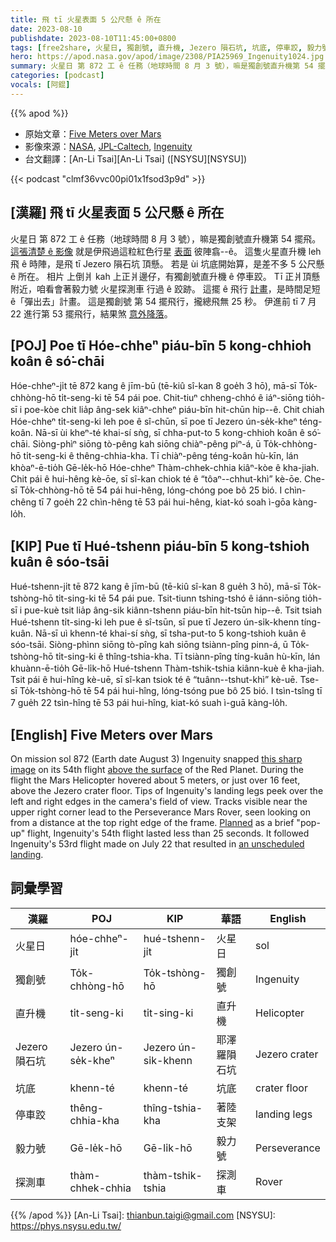 ```yaml
---
title: 飛 tī 火星表面 5 公尺懸 ê 所在
date: 2023-08-10
publishdate: 2023-08-10T11:45:00+0800
tags: [free2share, 火星日, 獨創號, 直升機, Jezero 隕石坑, 坑底, 停車跤, 毅力號, 探測車]
hero: https://apod.nasa.gov/apod/image/2308/PIA25969_Ingenuity1024.jpg
summary: 火星日 第 872 工 ê 任務（地球時間 8 月 3 號），嘛是獨創號直升機第 54 擺飛。
categories: [podcast]
vocals: [阿錕]
---
```


{{% apod %}}

- 原始文章：[Five Meters over Mars](https://apod.nasa.gov/apod/ap230810.html)
- 影像來源：[NASA](https://www.nasa.gov/), [JPL-Caltech](https://www.jpl.nasa.gov), [Ingenuity](https://mars.nasa.gov/technology/helicopter/)
- 台文翻譯：[An-Li Tsai][An-Li Tsai] ([NSYSU][NSYSU])

{{< podcast "clmf36vvc00pi01x1fsod3p9d" >}}

## [漢羅] 飛 tī 火星表面 5 公尺懸 ê 所在
火星日 第 872 工 ê 任務（地球時間 8 月 3 號），嘛是獨創號直升機第 54 擺飛。
[這張清楚 ê 影像][this sharp image] 就是伊飛過這粒紅色行星 [表面][above the surface] 彼陣翕--ê。
這隻火星直升機 leh 飛 ê 時陣，是飛 tī Jezero 隕石坑 頂懸。
若是 ùi 坑底開始算，是差不多 5 公尺懸 ê 所在。
相片 上倒爿 kah 上正爿邊仔，有獨創號直升機 ê 停車跤。
Tī 正爿頂懸附近，咱看會著毅力號 火星探測車 行過 ê 跤跡。
這擺 ê 飛行 [計畫][Planned]，是時間足短 ê「彈出去」計畫。
這是獨創號 第 54 擺飛行，攏總飛無 25 秒。
伊進前 tī 7 月 22 進行第 53 擺飛行，結果煞 [意外降落][an unscheduled landing]。

## [POJ] Poe tī Hóe-chheⁿ piáu-bīn 5 kong-chhioh koân ê só͘-chāi
Hóe-chheⁿ-ji̍t tē 872 kang ê jīm-bū (tē-kiû sî-kan 8 goe̍h 3 hō), mā-sī To̍k-chhòng-hō ti̍t-seng-ki tē 54 pái poe.
Chit-tiuⁿ chheng-chhó ê iáⁿ-siōng tio̍h-sī i poe-kòe chit lia̍p âng-sek kiâⁿ-chheⁿ piáu-bīn hit-chūn hip--ê.
Chit chiah Hóe-chheⁿ ti̍t-seng-ki leh poe ê sî-chūn, sī poe tī Jezero ún-se̍k-kheⁿ téng-koân.
Nā-sī ùi kheⁿ-té khai-sí sǹg, sī chha-put-to 5 kong-chhioh koân ê só͘-chāi.
Siòng-phìⁿ siōng tò-pêng kah siōng chiàⁿ-pêng piⁿ-á, ū To̍k-chhòng-hō ti̍t-seng-ki ê thêng-chhia-kha.
Tī chiàⁿ-pêng téng-koân hù-kīn, lán khòaⁿ-ē-tio̍h Gē-le̍k-hō Hóe-chheⁿ Thàm-chhek-chhia kiâⁿ-kòe ê kha-jiah.
Chit pái ê hui-hêng kè-ōe, sī sî-kan chiok té ê “tôaⁿ--chhut-khì” kè-ōe.
Che-sī To̍k-chhòng-hō tē 54 pái hui-hêng, lóng-chóng poe bô 25 bió.
I chìn-chêng tī 7 goe̍h 22 chìn-hêng tē 53 pái hui-hêng, kiat-kó soah ì-gōa kàng-lo̍h.

## [KIP] Pue tī Hué-tshenn piáu-bīn 5 kong-tshioh kuân ê sóo-tsāi
Hué-tshenn-ji̍t tē 872 kang ê jīm-bū (tē-kiû sî-kan 8 gue̍h 3 hō), mā-sī To̍k-tshòng-hō ti̍t-sing-ki tē 54 pái pue.
Tsit-tiunn tshing-tshó ê iánn-siōng tio̍h-sī i pue-kuè tsit lia̍p âng-sik kiânn-tshenn piáu-bīn hit-tsūn hip--ê.
Tsit tsiah Hué-tshenn ti̍t-sing-ki leh pue ê sî-tsūn, sī pue tī Jezero ún-si̍k-khenn tíng-kuân.
Nā-sī uì khenn-té khai-sí sǹg, sī tsha-put-to 5 kong-tshioh kuân ê sóo-tsāi.
Siòng-phìnn siōng tò-pîng kah siōng tsiànn-pîng pinn-á, ū To̍k-tshòng-hō ti̍t-sing-ki ê thîng-tshia-kha.
Tī tsiànn-pîng tíng-kuân hù-kīn, lán khuànn-ē-tio̍h Gē-li̍k-hō Hué-tshenn Thàm-tshik-tshia kiânn-kuè ê kha-jiah.
Tsit pái ê hui-hîng kè-uē, sī sî-kan tsiok té ê “tuânn--tshut-khì” kè-uē.
Tse-sī To̍k-tshòng-hō tē 54 pái hui-hîng, lóng-tsóng pue bô 25 bió.
I tsìn-tsîng tī 7 gue̍h 22 tsìn-hîng tē 53 pái hui-hîng, kiat-kó suah ì-guā kàng-lo̍h.

## [English] Five Meters over Mars
On mission sol 872 (Earth date August 3) Ingenuity snapped [this sharp image][this sharp image] on its 54th flight [above the surface][above the surface] of the Red Planet.
During the flight the Mars Helicopter hovered about 5 meters, or just over 16 feet, above the Jezero crater floor.
Tips of Ingenuity's landing legs peek over the left and right edges in the camera's field of view.
Tracks visible near the upper right corner lead to the Perseverance Mars Rover, seen looking on from a distance at the top right edge of the frame.
[Planned][Planned] as a brief "pop-up" flight, Ingenuity's 54th flight lasted less than 25 seconds.
It followed Ingenuity's 53rd flight made on July 22 that resulted in [an unscheduled landing][an unscheduled landing].

## 詞彙學習

|漢羅|POJ|KIP|華語|English|
|-|-|-|-|-|
|火星日|hóe-chheⁿ-ji̍t|hué-tshenn-ji̍t|火星日|sol|
|獨創號|To̍k-chhòng-hō|To̍k-tshòng-hō|獨創號|Ingenuity|
|直升機|ti̍t-seng-ki|ti̍t-sing-ki|直升機|Helicopter|
|Jezero 隕石坑|Jezero ún-se̍k-kheⁿ|Jezero ún-si̍k-khenn|耶澤羅隕石坑|Jezero crater|
|坑底|khenn-té|khenn-té|坑底|crater floor|
|停車跤|thêng-chhia-kha|thîng-tshia-kha|著陸支架|landing legs|
|毅力號|Gē-le̍k-hō|Gē-li̍k-hō|毅力號|Perseverance|
|探測車|thàm-chhek-chhia|thàm-tshik-tshia|探測車|Rover|

{{% /apod %}}
[An-Li Tsai]: thianbun.taigi@gmail.com
[NSYSU]: https://phys.nsysu.edu.tw/

[copyright]: https://apod.nasa.gov/apod/fap/lib/about_apod.html#srapply
[License]: https://creativecommons.org/licenses/by/2.0/

[this sharp image]:https://photojournal.jpl.nasa.gov/catalog/?IDNumber=pia25969
[above the surface]:https://mars.nasa.gov/technology/helicopter/#Flight-Log
[Planned]:https://mars.nasa.gov/technology/helicopter/status/473/flight-54-preview-by-the-numbers/
[an unscheduled landing]:https://www.nasa.gov/feature/jpl/nasa-s-ingenuity-mars-helicopter-flies-again-after-unscheduled-landing
